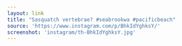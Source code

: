 ```yaml
---
layout: link
title: "Sasquatch vertebrae? #seabrookwa #pacificbeach"
source: 'https://www.instagram.com/p/BhkIdYghksY/'
screenshot: 'instagram/th-BhkIdYghksY.jpg'
---
```


